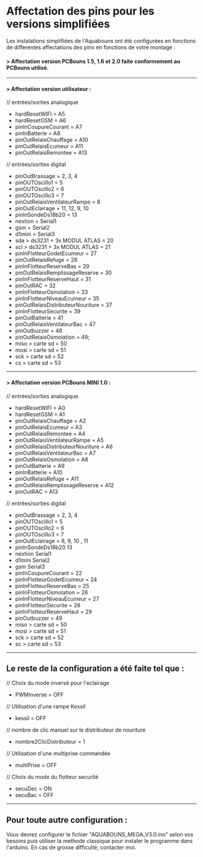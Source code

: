 # Affectation des pins pour les versions simplifiées

Les instalations simplifiées de l'Aquabouns ont été configurées en fonctions de differentes affectations des pins en fonctions de votre montage :

#### > Affectation version PCBouns 1.5, 1.6 et 2.0 faite conformement au PCBouns utilisé.
-----
#### > Affectation version utilisateur : 

// entrées/sorties analogique
* hardResetWIFI = A5
* hardResetGSM = A6
* pinInCoupureCourant = A7
* pinInBatterie = A8
* pinOutRelaisChauffage = A10
* pinOutRelaisEcumeur = A11
* pinOutRelaisRemontee = A13

// entrées/sorties digital
* pinOutBrassage = 2, 3, 4
* pinOUTOscillo1 = 5
* pinOUTOscillo2 = 6
* pinOUTOscillo3 = 7
* pinOutRelaisVentilateurRampe = 8
* pinOutEclairage = 11, 12, 9, 10
* pinInSondeDs18b20 = 13
* nextion = Serial1
* gsm = Serial2
* d1mini = Serial3
* sda > ds3231 + 3x MODUL ATLAS = 20
* scl > ds3231 + 3x MODUL ATLAS = 21
* pinInFlotteurGodetEcumeur = 27
* pinOutRelaisRefuge = 28
* pinInFlotteurReserveBas = 29
* pinOutRelaisRemplissageReserve = 30
* pinInFlotteurReserveHaut = 31
* pinOutRAC = 32
* pinInFlotteurOsmolation = 33
* pinInFlotteurNiveauEcumeur = 35
* pinOutRelaisDistributeurNouriture = 37
* pinInFlotteurSecurite = 39
* pinOutBatterie = 41
* pinOutRelaisVentilateurBac = 47
* pinOutbuzzer = 48
* pinOutRelaisOsmolation = 49;
* miso > carte sd = 50
* mosi > carte sd = 51
* sck > carte sd = 52
* cs > carte sd = 53
-------
#### > Affectation version PCBouns MINI 1.0 : 

// entrées/sorties analogique
* hardResetWIFI = A0
* hardResetGSM = A1
* pinOutRelaisChauffage = A2
* pinOutRelaisEcumeur = A3
* pinOutRelaisRemontee = A4
* pinOutRelaisVentilateurRampe = A5
* pinOutRelaisDistributeurNouriture = A6
* pinOutRelaisVentilateurBac = A7
* pinOutRelaisOsmolation = A8
* pinOutBatterie = A9
* pinInBatterie = A10
* pinOutRelaisRefuge = A11
* pinOutRelaisRemplissageReserve = A12
* pinOutRAC = A13

// entrées/sorties digital
* pinOutBrassage = 2, 3, 4
* pinOUTOscillo1 = 5
* pinOUTOscillo2 = 6
* pinOUTOscillo3 = 7
* pinOutEclairage = 8, 9, 10 , 11
* pinInSondeDs18b20 13
* nextion Serial1
* d1mini Serial2
* gsm Serial3
* pinInCoupureCourant = 22
* pinInFlotteurGodetEcumeur = 24
* pinInFlotteurReserveBas = 25
* pinInFlotteurOsmolation = 26
* pinInFlotteurNiveauEcumeur = 27
* pinInFlotteurSecurite = 28
* pinInFlotteurReserveHaut = 29
* pinOutbuzzer = 49
* miso > carte sd = 50
* mosi > carte sd = 51
* sck > carte sd = 52
* sc > carte sd = 53
-------
## Le reste de la configuration a été faite tel que :

// Choix du mode inversé pour l'eclairage
* PWMinverse = OFF

// Utilisation d'une rampe Kessil
* kessil = OFF

// nombre de clic manuel sur le distributeur de nouriture
* nombre2ClicDistributeur = 1

// Utilisation d'une multiprise commandée
* multiPrise = OFF

// Choix du mode du flotteur securité
* secuDec = ON
* secuBac = OFF
-------
## Pour toute autre configuration :

Vous devrez configurer le fichier "AQUABOUNS_MEGA_V3.0.ino" selon vos besoins puis utiliser la methode classique pour instaler le programme dans l'arduino.
En cas de grosse difficulté, contacter moi.






